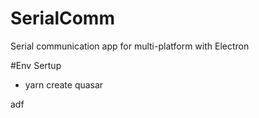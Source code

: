 # SerialComm
Serial communication app for multi-platform with Electron


#Env Sertup
- yarn create quasar

adf